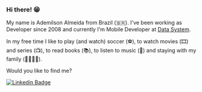 ### Hi there! 😁

My name is Ademilson Almeida from Brazil (🇧🇷). I've been working as Developer since 2008 and currently I'm Mobile Developer at [Data System](https://www.datasystem.com.br).

In my free time I like to play (and watch) soccer (⚽️), to watch movies (🎞️) and series (📺), to read books (📚), to listen to music (🎵) and staying with my family (👨‍👩‍👧‍👧).

Would you like to find me?

[![Linkedin Badge](https://img.shields.io/badge/-LinkedIn-blue?style=flat-square&logo=Linkedin&logoColor=white&link=https://www.linkedin.com/in/ademilsonalmeida)](https://www.linkedin.com/in/ademilsonalmeida)
